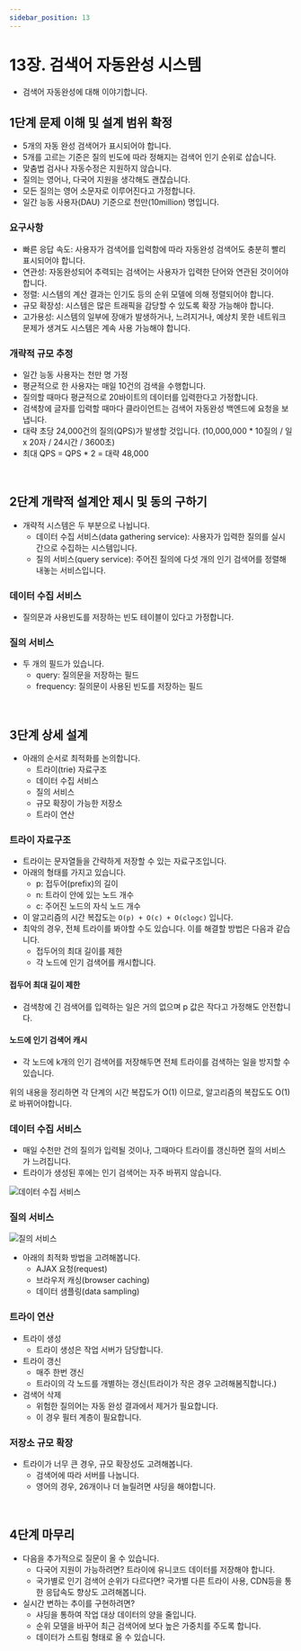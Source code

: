 ```yaml
---
sidebar_position: 13
---
```


# 13장. 검색어 자동완성 시스템

- 검색어 자동완성에 대해 이야기합니다.

## 1단계 문제 이해 및 설계 범위 확정

- 5개의 자동 완성 검색어가 표시되어야 합니다.
- 5개를 고르는 기준은 질의 빈도에 따라 정해지는 검색어 인기 순위로 삽습니다.
- 맞춤법 검사나 자동수정은 지원하지 않습니다.
- 질의는 영어나, 다국어 지원을 생각해도 괜찮습니다.
- 모든 질의는 영어 소문자로 이루어진다고 가정합니다.
- 일간 능동 사용자(DAU) 기준으로 천만(10million) 명입니다.

### 요구사항

- 빠른 응답 속도: 사용자가 검색어를 입력함에 따라 자동완성 검색어도 충분히 빨리 표시되어야 합니다.
- 연관성: 자동완성되어 추력되는 검색어는 사용자가 입력한 단어와 연관된 것이어야 합니다.
- 정렬: 시스템의 계산 결과는 인기도 등의 순위 모델에 의해 정렬되어야 합니다.
- 규모 확장성: 시스템은 많은 트래픽을 감당할 수 있도록 확장 가능해야 합니다.
- 고가용성: 시스템의 일부에 장애가 발생하거나, 느려지거나, 예상치 못한 네트워크 문제가 생겨도 시스템은 계속 사용 가능해야 합니다.

### 개략적 규모 추정

- 일간 능동 사용자는 천만 명 가정
- 평균적으로 한 사용자는 매일 10건의 검색을 수행합니다.
- 질의할 때마다 평균적으로 20바이트의 데이터를 입력한다고 가정합니다.
- 검색창에 글자를 입력할 때마다 클라이언트는 검색어 자동완성 백엔드에 요청을 보냅니다.
- 대략 초당 24,000건의 질의(QPS)가 발생할 것입니다. (10,000,000 * 10질의 / 일 x 20자 / 24시간 / 3600초)
- 최대 QPS = QPS * 2 = 대략 48,000

<br/>

## 2단계 개략적 설계안 제시 및 동의 구하기

- 개략적 시스템은 두 부분으로 나뉩니다.
  - 데이터 수집 서비스(data gathering service): 사용자가 입력한 질의를 실시간으로 수집하는 시스템입니다.
  - 질의 서비스(query service): 주어진 질의에 다섯 개의 인기 검색어를 정렬해 내놓는 서비스입니다.

### 데이터 수집 서비스

- 질의문과 사용빈도를 저장하는 빈도 테이블이 있다고 가정합니다.

### 질의 서비스

- 두 개의 필드가 있습니다.
  - query: 질의문을 저장하는 필드
  - frequency: 질의문이 사용된 빈도를 저장하는 필드

<br/>

## 3단계 상세 설계

- 아래의 순서로 최적화를 논의합니다.
  - 트라이(trie) 자료구조
  - 데이터 수집 서비스
  - 질의 서비스
  - 규모 확장이 가능한 저장소
  - 트라이 연산

### 트라이 자료구조

- 트라이는 문자열들을 간략하게 저장할 수 있는 자료구조입니다.
- 아래의 형태를 가지고 있습니다.
  - p: 접두어(prefix)의 길이
  - n: 트라이 안에 있는 노드 개수
  - c: 주어진 노드의 자식 노드 개수
- 이 알고리즘의 시간 복잡도는 `O(p) + O(c) + O(clogc)` 입니다.
- 최악의 경우, 전체 트라이를 봐야할 수도 있습니다. 이를 해결할 방법은 다음과 같습니다.
  - 접두어의 최대 길이를 제한
  - 각 노드에 인기 검색어를 캐시합니다.

#### 접두어 최대 길이 제한

- 검색창에 긴 검색어를 입력하는 일은 거의 없으며 p 값은 작다고 가정해도 안전합니다.

#### 노드에 인기 검색어 캐시

- 각 노드에 k개의 인기 검색어를 저장해두면 전체 트라이를 검색하는 일을 방지할 수 있습니다.

위의 내용을 정리하면 각 단계의 시간 복잡도가 O(1) 이므로, 알고리즘의 복잡도도 O(1)로 바뀌어야합니다.

### 데이터 수집 서비스

- 매일 수천만 건의 질의가 입력될 것이나, 그때마다 트라이를 갱신하면 질의 서비스가 느려집니다.
- 트라이가 생성된 후에는 인기 검색어는 자주 바뀌지 않습니다.

![데이터 수집 서비스](https://user-images.githubusercontent.com/42582516/190929574-6364d78c-64dc-41a1-bc95-e72f859e9d6a.png)

### 질의 서비스

![질의 서비스](https://user-images.githubusercontent.com/42582516/190929714-62582dec-5dda-4329-8b85-3bd8ea2cf39c.png)

- 아래의 최적화 방법을 고려해봅니다.
  - AJAX 요청(request)
  - 브라우저 캐싱(browser caching)
  - 데이터 샘플링(data sampling)

### 트라이 연산

- 트라이 생성
  - 트라이 생성은 작업 서버가 담당합니다.
- 트라이 갱신
  - 매주 한번 갱신
  - 트라이의 각 노드를 개별하는 갱신(트라이가 작은 경우 고려해봄직합니다.)
- 검색어 삭제
  - 위험한 질의어는 자동 완성 결과에서 제거가 필요합니다.
  - 이 경우 필터 계층이 필요합니다.

### 저장소 규모 확장

- 트라이가 너무 큰 경우, 규모 확장성도 고려해봅니다.
  - 검색어에 따라 서버를 나눕니다.
  - 영어의 경우, 26개이나 더 늘릴려면 샤딩을 해야합니다.

<br/>

## 4단계 마무리

- 다음을 추가적으로 질문이 올 수 있습니다.
  - 다국어 지원이 가능하려면? 트라이에 유니코드 데이터를 저장해야 합니다.
  - 국가별로 인기 검색어 순위가 다르다면? 국가별 다른 트라이 사용, CDN등을 통한 응답속도 향상도 고려해봅니다.
- 실시간 변하는 추이를 구현하려면?
  - 샤딩을 통하여 작업 대상 데이터의 양을 줄입니다.
  - 순위 모델을 바꾸어 최근 검색어에 보다 높은 가중치를 주도록 합니다.
  - 데이터가 스트림 형태로 올 수 있습니다.
